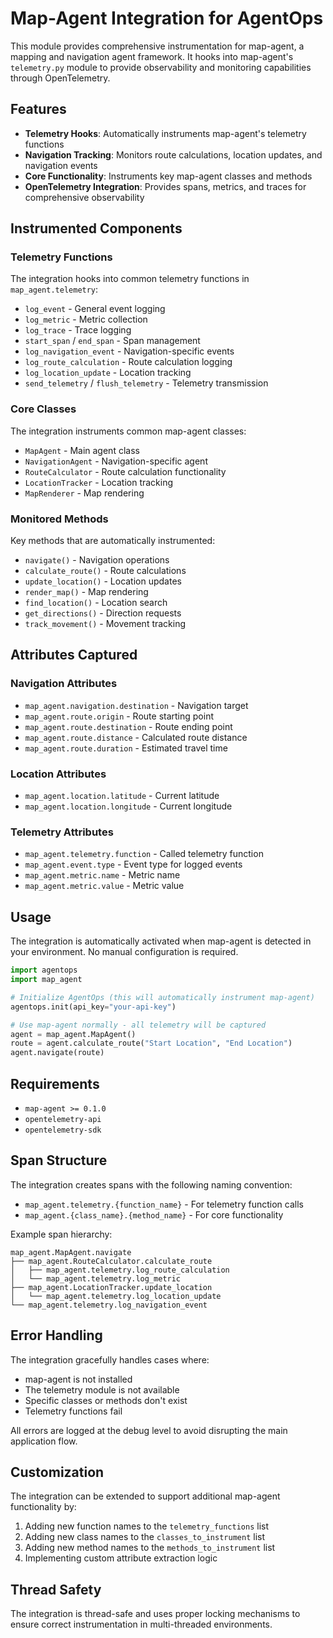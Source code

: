 # Map-Agent Integration for AgentOps

This module provides comprehensive instrumentation for map-agent, a mapping and navigation agent framework. It hooks into map-agent's `telemetry.py` module to provide observability and monitoring capabilities through OpenTelemetry.

## Features

- **Telemetry Hooks**: Automatically instruments map-agent's telemetry functions
- **Navigation Tracking**: Monitors route calculations, location updates, and navigation events
- **Core Functionality**: Instruments key map-agent classes and methods
- **OpenTelemetry Integration**: Provides spans, metrics, and traces for comprehensive observability

## Instrumented Components

### Telemetry Functions
The integration hooks into common telemetry functions in `map_agent.telemetry`:
- `log_event` - General event logging
- `log_metric` - Metric collection
- `log_trace` - Trace logging
- `start_span` / `end_span` - Span management
- `log_navigation_event` - Navigation-specific events
- `log_route_calculation` - Route calculation logging
- `log_location_update` - Location tracking
- `send_telemetry` / `flush_telemetry` - Telemetry transmission

### Core Classes
The integration instruments common map-agent classes:
- `MapAgent` - Main agent class
- `NavigationAgent` - Navigation-specific agent
- `RouteCalculator` - Route calculation functionality
- `LocationTracker` - Location tracking
- `MapRenderer` - Map rendering

### Monitored Methods
Key methods that are automatically instrumented:
- `navigate()` - Navigation operations
- `calculate_route()` - Route calculations
- `update_location()` - Location updates
- `render_map()` - Map rendering
- `find_location()` - Location search
- `get_directions()` - Direction requests
- `track_movement()` - Movement tracking

## Attributes Captured

### Navigation Attributes
- `map_agent.navigation.destination` - Navigation target
- `map_agent.route.origin` - Route starting point
- `map_agent.route.destination` - Route ending point
- `map_agent.route.distance` - Calculated route distance
- `map_agent.route.duration` - Estimated travel time

### Location Attributes
- `map_agent.location.latitude` - Current latitude
- `map_agent.location.longitude` - Current longitude

### Telemetry Attributes
- `map_agent.telemetry.function` - Called telemetry function
- `map_agent.event.type` - Event type for logged events
- `map_agent.metric.name` - Metric name
- `map_agent.metric.value` - Metric value

## Usage

The integration is automatically activated when map-agent is detected in your environment. No manual configuration is required.

```python
import agentops
import map_agent

# Initialize AgentOps (this will automatically instrument map-agent)
agentops.init(api_key="your-api-key")

# Use map-agent normally - all telemetry will be captured
agent = map_agent.MapAgent()
route = agent.calculate_route("Start Location", "End Location")
agent.navigate(route)
```

## Requirements

- `map-agent >= 0.1.0`
- `opentelemetry-api`
- `opentelemetry-sdk`

## Span Structure

The integration creates spans with the following naming convention:
- `map_agent.telemetry.{function_name}` - For telemetry function calls
- `map_agent.{class_name}.{method_name}` - For core functionality

Example span hierarchy:
```
map_agent.MapAgent.navigate
├── map_agent.RouteCalculator.calculate_route
│   ├── map_agent.telemetry.log_route_calculation
│   └── map_agent.telemetry.log_metric
├── map_agent.LocationTracker.update_location
│   └── map_agent.telemetry.log_location_update
└── map_agent.telemetry.log_navigation_event
```

## Error Handling

The integration gracefully handles cases where:
- map-agent is not installed
- The telemetry module is not available
- Specific classes or methods don't exist
- Telemetry functions fail

All errors are logged at the debug level to avoid disrupting the main application flow.

## Customization

The integration can be extended to support additional map-agent functionality by:
1. Adding new function names to the `telemetry_functions` list
2. Adding new class names to the `classes_to_instrument` list
3. Adding new method names to the `methods_to_instrument` list
4. Implementing custom attribute extraction logic

## Thread Safety

The integration is thread-safe and uses proper locking mechanisms to ensure correct instrumentation in multi-threaded environments.